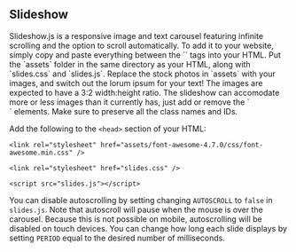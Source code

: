 <h2>Slideshow</h2>
Slideshow.js is a responsive image and text carousel featuring infinite scrolling and the option to scroll automatically. To add it to your website, simply copy and paste everything between the `<body>` tags into your HTML. Put the `assets` folder in the same directory as your HTML, along with `slides.css` and `slides.js`. Replace the stock photos in `assets` with your images, and switch out the lorum ipsum for your text! The images are expected to have a 3:2 width:height ratio. The slideshow can accomodate more or less images than it currently has, just add or remove the `<div class="carousel-slide">` elements. Make sure to preserve all the class names and IDs.

Add the following to the `<head>` section of your HTML:

`<link rel="stylesheet" href="assets/font-awesome-4.7.0/css/font-awesome.min.css" />`

`<link rel="stylesheet" href="slides.css" />`

`<script src="slides.js"></script>`

You can disable autoscrolling by setting changing `AUTOSCROLL` to `false` in `slides.js`. Note that autoscroll will pause when the mouse is over the carousel. Because this is not possible on mobile, autoscrolling will be disabled on touch devices. You can change how long each slide displays by setting `PERIOD` equal to the desired number of milliseconds.
